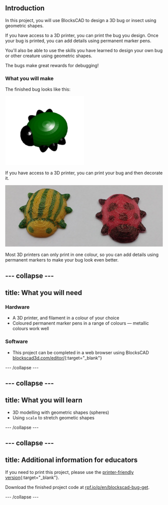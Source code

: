 ## Introduction

In this project, you will use BlocksCAD to design a 3D bug or insect using geometric shapes.

If you have access to a 3D printer, you can print the bug you design. Once your bug is printed, you can add details using permanent marker pens.

You'll also be able to use the skills you have learned to design your own bug or other creature using geometric shapes.

The bugs make great rewards for debugging!

### What you will make

The finished bug looks like this:

![screenshot](images/bug-complete.png)

If you have access to a 3D printer, you can print your bug and then decorate it.

![Complete project](images/bug-showcase.png)

Most 3D printers can only print in one colour, so you can add details using permanent markers to make your bug look even better.

--- collapse ---
---
title: What you will need
---

### Hardware

+ A 3D printer, and filament in a colour of your choice
+ Coloured permanent marker pens in a range of colours — metallic colours work well

### Software

+ This project can be completed in a web browser using BlocksCAD [blockscad3d.com/editor/](https://www.blockscad3d.com/editor){:target="_blank"}

--- /collapse ---

--- collapse ---
---
title: What you will learn
---

+ 3D modelling with geometric shapes (spheres)
+ Using `scale` to stretch geometic shapes

--- /collapse ---

--- collapse ---
---
title: Additional information for educators
---

If you need to print this project, please use the [printer-friendly version](https://projects.raspberrypi.org/en/projects/blockscad-bug/print){:target="_blank"}.

Download the finished project code at [rpf.io/p/en/blockscad-bug-get](https://rpf.io/p/en/blockscad-bug-get).

--- /collapse ---
